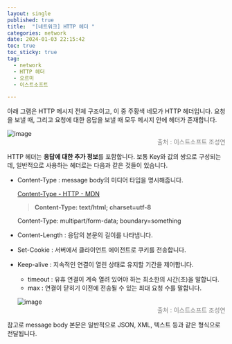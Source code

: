 ```yaml
---
layout: single
published: true
title:  "[네트워크] HTTP 헤더 "
categories: network
date: 2024-01-03 22:15:42
toc: true
toc_sticky: true
tag:   
  - network
  - HTTP 헤더 
  - 오르미
  - 이스트소프트

---
```


아래 그램은 HTTP 메시지 전체 구조이고, 이 중 주황색 네모가 HTTP 헤더입니다. 요청을 보낼 때, 그리고 요청에 대한 응답을 보낼 때 모두 메시지 안에 헤더가 존재합니다.

![image](https://github.com/BaxDailyGit/BaxDailyGit/assets/99312529/99150273-91e4-41a2-b93a-914984cdcf96)
<span style="color:gray; display: block; text-align: right;">출처 : 이스트소프트 조성연</span>

HTTP 헤더는 **응답에 대한 추가 정보**를 포함합니다. 보통 Key와 값의 쌍으로 구성되는데, 일반적으로 사용하는 헤더로는 다음과 같은 것들이 있습니다. 

- Content-Type : message body의 미디어 타입을 명시해줍니다.
    
    [Content-Type - HTTP - MDN](https://developer.mozilla.org/en-US/docs/Web/HTTP/Headers/Content-Type)
    
    > **Content-Type: text/html; charset=utf-8**
    
    Content-Type: multipart/form-data; boundary=something
    > 

- Content-Length : 응답의 본문의 길이를 나타냅니다.
- Set-Cookie : 서버에서 클라이언트 에이전트로 쿠키를 전송합니다.
- Keep-alive : 지속적인 연결이 열린 상태로 유지할 기간을 제어합니다.
    - timeout : 유휴 연결이 계속 열려 있어야 하는 최소한의 시간(초)을 말합니다.
    - max : 연결이 닫히기 이전에 전송될 수 있는 최대 요청 수를 말합니다.
    
    ![image](https://github.com/BaxDailyGit/BaxDailyGit/assets/99312529/44c7060a-438e-433d-bc44-3063b42ed4fe)
    <span style="color:gray; display: block; text-align: right;">출처 : 이스트소프트 조성연</span>

    

참고로 message body 본문은 일반적으로 JSON, XML, 텍스트 등과 같은 형식으로 전달됩니다.